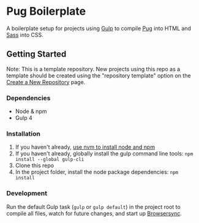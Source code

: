 # Pug Boilerplate

A boilerplate setup for projects using [Gulp](https://gulpjs.com/) to compile [Pug](https://pugjs.org/) into HTML and [Sass](https://sass-lang.com/) into CSS.



## Getting Started

Note: This is a template repository. New projects using this repo as a template should be created using the "repository template" option on the [Create a New Repository](https://github.com/new) page.

### Dependencies
* Node & npm
* Gulp 4

### Installation
1. If you haven't already, [use nvm to install node and npm](https://www.codementor.io/mercurial/how-to-install-node-js-on-macos-sierra-mphz41ekk)
2. If you haven't already, globally install the gulp command line tools: `npm install --global gulp-cli`
3. Clone this repo
4. In the project folder, install the node package dependencies: `npm install`

### Development
Run the default Gulp task (`gulp` or `gulp default`) in the project root to compile all files, watch for future changes, and start up [Browsersync](https://browsersync.io/).
